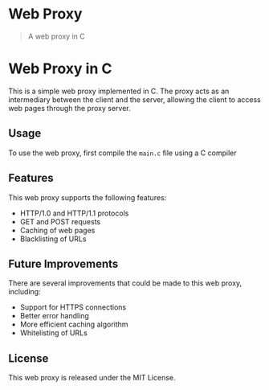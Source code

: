 # Web Proxy
> A web proxy in C

# Web Proxy in C

This is a simple web proxy implemented in C. The proxy acts as an intermediary between the client and the server, allowing the client to access web pages through the proxy server.

## Usage

To use the web proxy, first compile the `main.c` file using a C compiler

## Features

This web proxy supports the following features:

- HTTP/1.0 and HTTP/1.1 protocols
- GET and POST requests
- Caching of web pages
- Blacklisting of URLs

## Future Improvements

There are several improvements that could be made to this web proxy, including:

- Support for HTTPS connections
- Better error handling
- More efficient caching algorithm
- Whitelisting of URLs

## License

This web proxy is released under the MIT License. 


